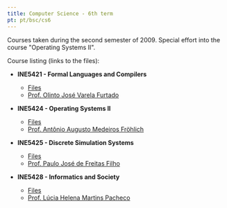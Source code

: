 ```yaml
---
title: Computer Science - 6th term
pt: pt/bsc/cs6
---
```


Courses taken during the second semester of 2009.
Special effort into the course "Operating Systems II".

Course listing (links to the files):

  * **INE5421 - Formal Languages and Compilers**
      + [Files](http://constantijn.alvb.in/graduacao/disciplinas/ine5421/)
      + [Prof. Olinto José Varela Furtado](http://www.inf.ufsc.br/~olinto/)

  * **INE5424 - Operating Systems II**
      + [Files](http://constantijn.alvb.in/graduacao/disciplinas/ine5424/)
      + [Prof. Antônio Augusto Medeiros Fröhlich](http://www.lisha.ufsc.br/~guto/)

  * **INE5425 - Discrete Simulation Systems**
      + [Files](http://constantijn.alvb.in/graduacao/disciplinas/ine5425/)
      + [Prof. Paulo José de Freitas Filho](http://www.inf.ufsc.br/~freitas/)

  * **INE5428 - Informatics and Society**
      + [Files](http://constantijn.alvb.in/graduacao/disciplinas/ine5428/)
      + [Prof. Lúcia Helena Martins Pacheco](http://www.inf.ufsc.br/~lucia/)

